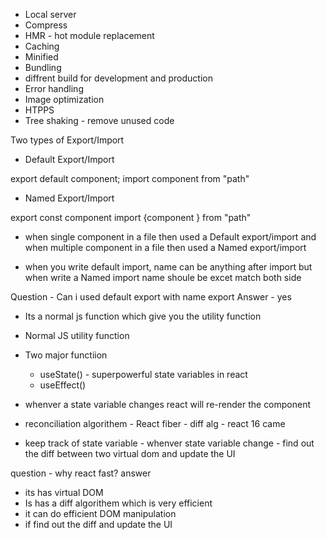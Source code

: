 <!-- Nameste React -->

<!-- parcel -->

- Local server
- Compress
- HMR - hot module replacement
- Caching
- Minified
- Bundling
- diffrent build for development and production
- Error handling
- Image optimization
- HTPPS
- Tree shaking - remove unused code

<!-- Nameste Food -->

<!-- /******
 *
 * Header
 *  Logo
 *  Navlinks
 * Body
 *  search
 *  restaurantcontainer
 *    - img
 *    - name of res, cusine, start rating
 * Footer
 *  Aboutus
 *  contactus
 *  links
 */ -->

Two types of Export/Import

- Default Export/Import

export default component;
import component from "path"

- Named Export/Import

export const component
import {component } from "path"

- when single component in a file then used a Default export/import and when multiple component in a file then used a Named export/import

- when you write default import, name can be anything after import but when write a Named import name shoule be excet match both side

Question - Can i used default export with name export
Answer - yes

<!-- React Hooks -->

- Its a normal js function which give you the utility function

- Normal JS utility function
- Two major functiion

  - useState() - superpowerful state variables in react
  - useEffect()

- whenver a state variable changes react will re-render the component

- reconciliation algorithem - React fiber - diff alg - react 16 came

- keep track of state variable - whenver state variable change - find out the diff between two virtual dom and update the UI

question - why react fast?
answer

- its has virtual DOM
- Is has a diff algorithem which is very efficient
- it can do efficient DOM manipulation
- if find out the diff and update the UI
